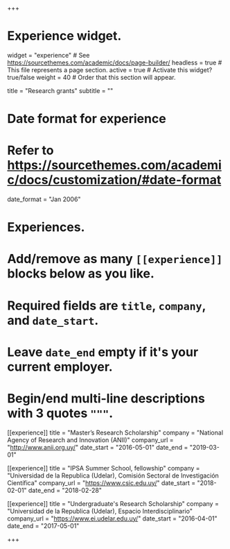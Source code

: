 +++
# Experience widget.
widget = "experience"  # See https://sourcethemes.com/academic/docs/page-builder/
headless = true  # This file represents a page section.
active = true  # Activate this widget? true/false
weight = 40  # Order that this section will appear.

title = "Research grants"
subtitle = ""

# Date format for experience
#   Refer to https://sourcethemes.com/academic/docs/customization/#date-format
date_format = "Jan 2006"

# Experiences.
#   Add/remove as many `[[experience]]` blocks below as you like.
#   Required fields are `title`, `company`, and `date_start`.
#   Leave `date_end` empty if it's your current employer.
#   Begin/end multi-line descriptions with 3 quotes `"""`.

[[experience]]
  title = "Master’s Research Scholarship"
  company = "National Agency of Research and Innovation (ANII)"
  company_url = "http://www.anii.org.uy/"
 date_start = "2016-05-01"
  date_end = "2019-03-01"

[[experience]]
  title = "IPSA Summer School, fellowship"
  company = "Universidad de la Republica (Udelar), Comisión Sectoral de Investigación Científica"
  company_url = "https://www.csic.edu.uy/"
 date_start = "2018-02-01"
  date_end = "2018-02-28"
  
[[experience]]
  title = "Undergraduate's Research Scholarship"
  company = "Universidad de la Republica (Udelar), Espacio Interdisciplinario"
  company_url = "https://www.ei.udelar.edu.uy/"
 date_start = "2016-04-01"
  date_end = "2017-05-01"
 
  
+++
